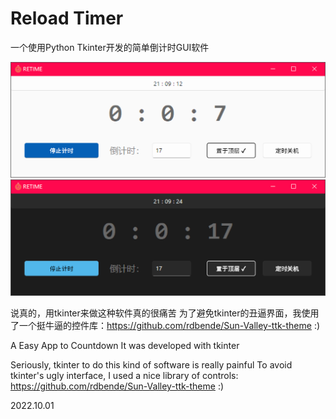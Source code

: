 # Reload Timer
一个使用Python Tkinter开发的简单倒计时GUI软件


![浅色](./app.png)
![暗色](./app-dark.png)

说真的，用tkinter来做这种软件真的很痛苦
为了避免tkinter的丑逼界面，我使用了一个挺牛逼的控件库：https://github.com/rdbende/Sun-Valley-ttk-theme :)


A Easy App to Countdown
It was developed with tkinter

Seriously, tkinter to do this kind of software is really painful
To avoid tkinter's ugly interface, I used a nice library of controls: https://github.com/rdbende/Sun-Valley-ttk-theme :)

2022.10.01
